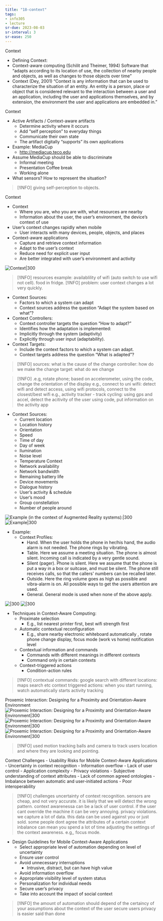 ```yaml
---
title: "18-context"
tags: 
- info305
- lecture
sr-due: 2023-08-03
sr-interval: 3
sr-ease: 250
---
```


Context
- Defining Context: 
- Context-aware computing (Schilit and Theimer, 1994) Software that “adapts according to its location of use, the collection of nearby people and objects, as well as changes to those objects over time” 
- Context (Dey, 2001) “Context is any information that can be used to characterize the situation of an entity. An entity is a person, place or object that is considered relevant to the interaction between a user and an application, including the user and applications themselves, and by extension, the environment the user and applications are embedded in.”


Context
- Active Artifacts / Context-aware artifacts 
	- Determine activity where it occurs 
	- Add “self perception” to everyday things 
	- Communicate their own state 
	- The artifact digitally “supports” its own applications 
- Example: MediaCup 
	- http://mediacup.teco.edu 
- Assume MediaCup should be able to discriminate 
	- Informal meeting 
	- Presentation Coffee break 
	- Working alone 
- What sensors? How to represent the situation?

> [!INFO] giving self-perception to objects.

Context
- Context 
	- Where you are, who you are with, what resources are nearby 
	- Information about the user, the user’s environment, the device’s context of use 
- User’s context changes rapidly when mobile 
	- User interacts with many devices, people, objects, and places 
- Context-aware applications 
	- Capture and retrieve context information 
	- Adapt to the user’s context 
	- Reduce need for explicit user input 
	- Are better integrated with user’s environment and activity

![Context|300](https://i.imgur.com/0hJZQGU.png)

> [!INFO] resources example: availablility of wifi (auto switch to use wifi not cell). food in fridge. 
> [!INFO] problem: user context changes a lot very quickly. 

- Context Sources: 
	- Factors to which a system can adapt 
	- Context sources address the question “Adapt the system based on what”? 
- Context Controllers: 
	- Context controller targets the question “How to adapt?” 
	- Identifies how the adaptation is implemented: 
	- Implicitly through the system (adaptivity) 
	- Explicitly through user input (adaptability). 
- Context Targets: 
	- Include the context factors to which a system can adapt. 
	- Context targets address the question “What is adapted”?

> [!INFO] sources: what is the cause of the change
> controller: how do we make the change
> target: what do we change

> [!INFO] .e.g, rotate phone; based on accelerometer, using the code, change the orientation of the display
> e.g., connect to uni wifii: detect wifi and detect access, using wifi protocols, connect to the closest/best wifi
> e.g., activity tracker - track cycling: using gps and accel, detect the acitivity of the user using code, put information on the activity app

- Context Sources: 
	- Current location 
	- Location history 
	- Orientation 
	- Speed 
	- Time of day 
	- Day of week 
	- llumination 
	- Noise level 
	- Temperature Context 
	- Network availability 
	- Network bandwidth 
	- Remaining battery life 
	- Device movements 
	- Dialogue history 
	- User’s activity & schedule 
	- User’s mood 
	- Group constellation 
	- Number of people around

![Example (in the context of Augmented Reality systems):|300](https://i.imgur.com/gMlKoVl.png)
![Example|300](https://i.imgur.com/hyPLVii.png)


- Example: 
	- Context Profiles: 
		- Hand. When the user holds the phone in her/his hand, the audio alarm is not needed. The phone rings by vibrating. 
		- Table. Here we assume a meeting situation. The phone is almost silent. Incoming call is indicated by a very gentle sound. 
		- Silent (pager). Phone is silent. Here we assume that the phone is put a way in a box or suitcase, and must be silent. The phone still receives calls, so that the callers' numbers can be recalled later. 
		- Outside. Here the ring volume goes as high as possible and vibra-alarm is on. All possible ways to get the users attention are used. 
		- General. General mode is used when none of the above apply.

![|300](https://i.imgur.com/2kQUKwH.png)
![|300](https://i.imgur.com/m8qN7t5.png)


- Techniques in Context-Aware Computing: 
	- Proximate selection 
		- E.g., list nearest printer first, best wifi strength first
	- Automatic contextual reconfiguration 
		- E.g., share nearby electronic whiteboard automatically , rotate phone change display, focus mode (work vs home) notification level
	- Contextual information and commands 
		- Commands with different meanings in different contexts 
		- Command only in certain contexts 
	- Context-triggered actions 
		- Condition-action rules

> [!INFO] contextual commands: google search with different locations: maps search etc
> context triggered actions: when you start running, watch automatically starts activity tracking
> 

Proxemic Interaction: Designing for a Proximity and Orientation-Aware Environment
![Proxemic Interaction: Designing for a Proximity and Orientation-Aware Environment|300](https://i.imgur.com/xrPgIXg.png)
![Proxemic Interaction: Designing for a Proximity and Orientation-Aware Environment|300](https://i.imgur.com/kEILi6u.png)
![Proxemic Interaction: Designing for a Proximity and Orientation-Aware Environment|300](https://i.imgur.com/Bs6aS1u.png)
> [!INFO] used motion tracking balls and camera to track users location and where they are looking and pointing.

Context Challenges
	- Usability Risks for Mobile Context-Aware Applications 
	- Uncertainty in context recognition 
	- Information overflow 
	- Lack of user control 
	- Application complexity 
	- Privacy violations 
	- Subjective understanding of context attributes 
	- Lack of common agreed ontologies 
	- Imbalance between automatic and user-initiated actions 
	- Poor interoperability
	
> [!INFO] challenges
> uncertainty of context recognition. sensors are cheap, and not very accurate. it is likely that we will detect the wrong pattern. 
> context awarenessa can be a lack of user control. if the user cant override the machine it can be very annoying.
> privacy violations. we capture a lot of data. this data can be used against you or just sold. 
> some people dont agree the attributes of a certain context
> inbalance can mean you spend a lot of time adjusting the settings of the context awareness. e.g,, focus mode.  

- Design Guidelines for Mobile Context-Aware Applications 
	- Select appropriate level of automation depending on level of uncertainty 
	- Ensure user control 
	- Avoid unnecessary interruptions 
		- Intrusive, distract, but can have high value 
	- Avoid information overflow 
	- Appropriate visibility level of system status 
	- Personalization for individual needs 
	- Secure user’s privacy 
	- Take into account the impact of social context

> [!INFO] the amount of automation should depend of the certaincy of your assumptions about the context of the user
> secure users privacy is easier said than done